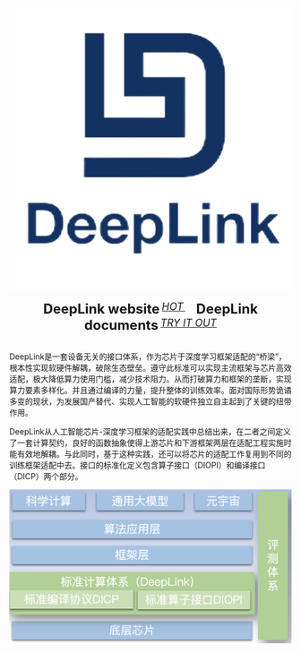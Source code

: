 <div align="center">
  <img src="resources/logo.png" width="600"/>
  <div>&nbsp;</div>
  <div align="center">
    <b><font size="5">DeepLink website</font></b>
    <sup>
      <a href="http://deeplink.org.cn/home">
        <i><font size="4">HOT</font></i>
      </a>
    </sup>
    &nbsp;&nbsp;&nbsp;&nbsp;
    <b><font size="5">DeepLink documents</font></b>
    <sup>
      <a href="https://deeplink.readthedocs.io/zh_CN/latest/">
        <i><font size="4">TRY IT OUT</font></i>
      </a>
    </sup>
  </div>
  <div>&nbsp;</div>
</div>

DeepLink是一套设备无关的接口体系，作为芯片于深度学习框架适配的“桥梁”，根本性实现软硬件解耦，破除生态壁垒。遵守此标准可以实现主流框架与芯片高效适配，极大降低算力使用门槛，减少技术阻力。从而打破算力和框架的垄断，实现算力要素多样化。并且通过编译的力量，提升整体的训练效率。面对国际形势诡谲多变的现状，为发展国产替代、实现人工智能的软硬件独立自主起到了关键的纽带作用。

DeepLink从人工智能芯片-深度学习框架的适配实践中总结出来，在二者之间定义了一套计算契约，良好的函数抽象使得上游芯片和下游框架两层在适配工程实施时能有效地解耦。与此同时，基于这种实践，还可以将芯片的适配工作复用到不同的训练框架适配中去。接口的标准化定义包含算子接口（DIOPI）和编译接口（DICP）两个部分。

<div align="center">
  <img src="resources/Deeplink01.png" width="600"/>
</div>
